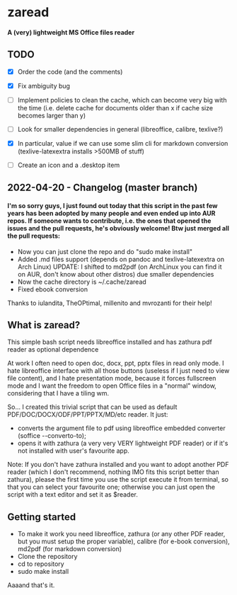 # zaread

#### A (very) lightweight MS Office files reader



## TODO

- [x] Order the code (and the comments)
- [x] Fix ambiguity bug
- [ ] Implement policies to clean the cache, which can become very big with the time (i.e. delete cache for documents older than x if cache size becomes larger than y)
- [ ] Look for smaller dependencies in general (libreoffice, calibre, texlive?)
- [x] In particular, value if we can use some slim cli for markdown conversion (texlive-latexextra installs >500MB of stuff)
- [ ] Create an icon and a .desktop item



## 2022-04-20 - Changelog (master branch)

#### I'm so sorry guys, I just found out today that this script in the past few years has been adopted by many people and even ended up into AUR repos.  If someone wants to contribute, i.e. the ones that opened the issues and the pull requests, he's obviously welcome! Btw just merged all the pull requests:

- Now you can just clone the repo and do "sudo make install"
- Added .md files support (depends on pandoc and texlive-latexextra on Arch Linux) UPDATE: I shifted to md2pdf (on ArchLinux you can find it on AUR, don't know about other distros) due smaller dependencies
- Now the cache directory is ~/.cache/zaread
- Fixed ebook conversion

Thanks to iulandita, TheOPtimal, millenito and mvrozanti for their help!

## What is zaread?

This simple bash script needs libreoffice installed and has zathura pdf reader as optional dependence

At work I often need to open doc, docx, ppt, pptx files in read only mode. I hate libreoffice interface with all those buttons (useless if I just need to view file content), and I hate presentation mode, because it forces fullscreen mode and I want the freedom to open Office files in a "normal" window, considering that I have a tiling wm.

So... I created this trivial script that can be used as default PDF/DOC/DOCX/ODF/PPT/PPTX/MD/etc reader. It just:

- converts the argument file to pdf using libreoffice embedded converter (soffice --converto-to);
- opens it with zathura (a very very VERY lightweight PDF reader) or if it's not installed with user's favourite app.

Note: If you don't have zathura installed and you want to adopt another PDF reader (which I don't recommend, nothing IMO fits this script better than zathura), please the first time you use the script execute it from terminal, so that you can select your favourite one; otherwise you can just open the script with a text editor and set it as $reader.

## Getting started
- To make it work you need libreoffice, zathura (or any other PDF reader, but you must setup the proper variable), calibre (for e-book conversion), md2pdf (for markdown conversion)
- Clone the repository
- cd to repository
- sudo make install

Aaaand that's it.

